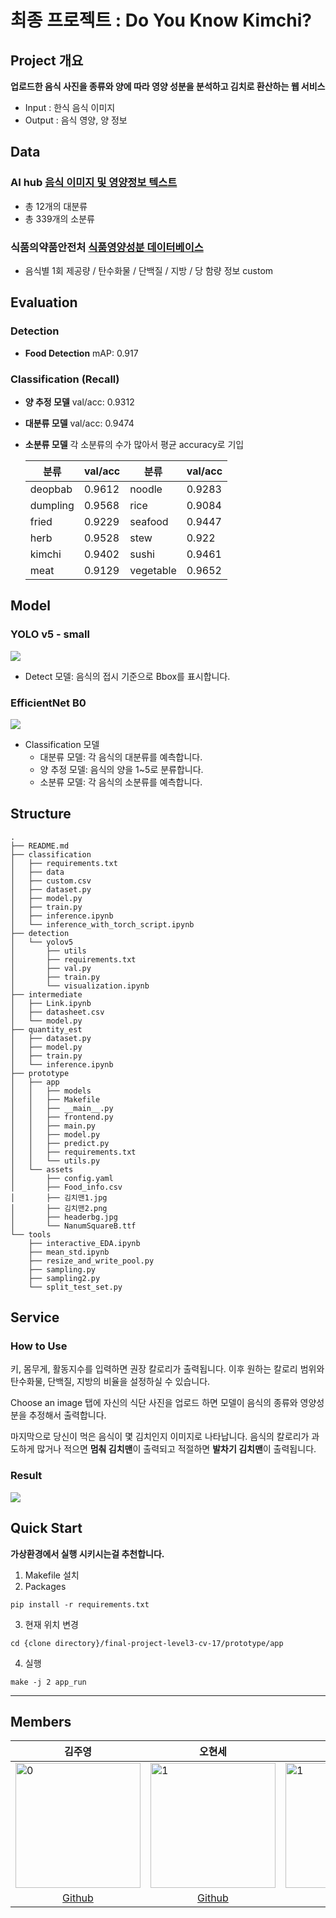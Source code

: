 # 최종 프로젝트 : Do You Know Kimchi?

## Project 개요 
**업로드한 음식 사진을 종류와 양에 따라 영양 성분을 분석하고 김치로 환산하는 웹 서비스**
+ Input : 한식 음식 이미지
+ Output : 음식 영양, 양 정보

## Data
### AI hub [음식 이미지 및 영양정보 텍스트](https://aihub.or.kr/aidata/30747)
* 총 12개의 대분류
* 총 339개의 소분류
### 식품의약품안전처 [식품영양성분 데이터베이스](https://www.foodsafetykorea.go.kr/fcdb/)
* 음식별 1회 제공량 / 탄수화물 / 단백질 / 지방 / 당 함량 정보 custom

## Evaluation
### Detection
* **Food Detection**
mAP: 0.917

### Classification (Recall)
* **양 추정 모델**
val/acc: 0.9312

* **대분류 모델**
val/acc: 0.9474

* **소분류 모델**
각 소분류의 수가 많아서 평균 accuracy로 기입

    | 분류 | val/acc | 분류 | val/acc |
    | -------- | -------- | -------- | -------- |
    |deopbab|0.9612|noodle|0.9283|
    |dumpling|0.9568|rice|0.9084|
    |fried|0.9229|seafood|0.9447|
    |herb|0.9528|stew|0.922|
    |kimchi|0.9402|sushi|0.9461|
    |meat|0.9129|vegetable|0.9652|
    
## Model
### YOLO v5 - small
![](https://i.imgur.com/mAvMai8.png)

* Detect 모델: 음식의 접시 기준으로 Bbox를 표시합니다.

### EfficientNet B0
![](https://i.imgur.com/oBkza6u.png)


* Classification 모델
    * 대분류 모델: 각 음식의 대분류를 예측합니다.
    * 양 추정 모델: 음식의 양을 1~5로 분류합니다.
    * 소분류 모델: 각 음식의 소분류를 예측합니다.




## Structure
```
.
├── README.md
├── classification
│   ├── requirements.txt
│   ├── data
│   ├── custom.csv
│   ├── dataset.py
│   ├── model.py
│   ├── train.py
│   ├── inference.ipynb
│   └── inference_with_torch_script.ipynb
├── detection
│   └── yolov5
│       ├── utils
│       ├── requirements.txt
│       ├── val.py
│       ├── train.py
│       └── visualization.ipynb
├── intermediate
│   ├── Link.ipynb
│   ├── datasheet.csv
│   └── model.py
├── quantity_est
│   ├── dataset.py
│   ├── model.py
│   ├── train.py
│   └── inference.ipynb
├── prototype
│   ├── app
│   │   ├── models
│   │   ├── Makefile
│   │   ├── __main__.py
│   │   ├── frontend.py
│   │   ├── main.py
│   │   ├── model.py
│   │   ├── predict.py
│   │   ├── requirements.txt
│   │   └── utils.py
│   └── assets
│       ├── config.yaml
│       ├── Food_info.csv
│       ├── 김치맨1.jpg
│       ├── 김치맨2.png
│       ├── headerbg.jpg
│       └── NanumSquareB.ttf
└── tools
    ├── interactive_EDA.ipynb
    ├── mean_std.ipynb
    ├── resize_and_write_pool.py
    ├── sampling.py
    ├── sampling2.py
    └── split_test_set.py
```

## Service
### How to Use
키, 몸무게, 활동지수를 입력하면 권장 칼로리가 출력됩니다.
이후 원하는 칼로리 범위와 탄수화물, 단백질, 지방의 비율을 설정하실 수 있습니다.

Choose an image 탭에 자신의 식단 사진을 업로드 하면 모델이 음식의 종류와 영양성분을 추정해서 출력합니다.

마지막으로 당신이 먹은 음식이 몇 김치인지 이미지로 나타납니다.
음식의 칼로리가 과도하게 많거나 적으면 **멈춰 김치맨**이 출력되고 적절하면 **발차기 김치맨**이 출력됩니다.

### Result
![](https://i.imgur.com/TVMpMBZ.png)


## Quick Start

**가상환경에서 실행 시키시는걸 추천합니다.**

1. Makefile 설치
2. Packages
```  
pip install -r requirements.txt
```

3. 현재 위치 변경
```
cd {clone directory}/final-project-level3-cv-17/prototype/app
```
4. 실행
```
make -j 2 app_run
```

---
## Members

|   <div align="center">김주영 </div>	|  <div align="center">오현세 </div> 	|  <div align="center">채유리 </div> 	|  <div align="center">배상우 </div> 	|  <div align="center">최세화 </div>  | <div align="center">송정현 </div> |
|---	|---	|---	|---	|---	|---	|
| <img src="https://avatars.githubusercontent.com/u/61103343?s=120&v=4" alt="0" width="200"/>	|  <img src="https://avatars.githubusercontent.com/u/79178335?s=120&v=4" alt="1" width="200"/> 	|  <img src="https://avatars.githubusercontent.com/u/78344298?s=120&v=4" alt="1" width="200"/> 	|   <img src="https://avatars.githubusercontent.com/u/42166742?s=120&v=4" alt="1" width="200"/>	| <img src="https://avatars.githubusercontent.com/u/43446451?s=120&v=4" alt="1" width="200"/> | <img src="https://avatars.githubusercontent.com/u/68193636?v=4" alt="1" width="200"/> |
|   <div align="center">[Github](https://github.com/JadeKim042386)</div>	|   <div align="center">[Github](https://github.com/5Hyeons)</div>	|   <div align="center">[Github](https://github.com/yoorichae)</div>	|   <div align="center">[Github](https://github.com/wSangbae)</div>	| <div align="center">[Github](https://github.com/choisaywhy)</div> | <div align="center">[Github](https://github.com/pirate-turtle)</div>|
